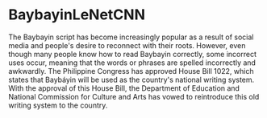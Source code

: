 # BaybayinLeNetCNN
The Baybayin script has become increasingly popular as a result of social media and people's desire to reconnect with their roots. However, even though many people know how to read Baybayin correctly, some incorrect uses occur, meaning that the words or phrases are spelled incorrectly and awkwardly. The Philippine Congress has approved House Bill 1022, which states that Baybáyin will be used as the country's national writing system. With the approval of this House Bill, the Department of Education and National Commission for Culture and Arts has vowed to reintroduce this old writing system to the country. 
